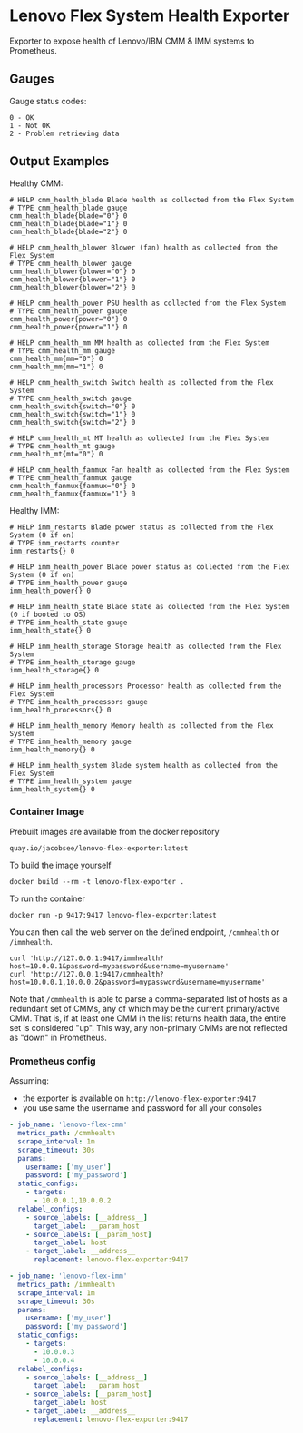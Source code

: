 # Lenovo Flex System Health Exporter

Exporter to expose health of Lenovo/IBM CMM & IMM systems to Prometheus.
## Gauges

Gauge status codes:

```
0 - OK
1 - Not OK
2 - Problem retrieving data
```
## Output Examples

Healthy CMM:

```
# HELP cmm_health_blade Blade health as collected from the Flex System
# TYPE cmm_health_blade gauge
cmm_health_blade{blade="0"} 0
cmm_health_blade{blade="1"} 0
cmm_health_blade{blade="2"} 0

# HELP cmm_health_blower Blower (fan) health as collected from the Flex System
# TYPE cmm_health_blower gauge
cmm_health_blower{blower="0"} 0
cmm_health_blower{blower="1"} 0
cmm_health_blower{blower="2"} 0

# HELP cmm_health_power PSU health as collected from the Flex System
# TYPE cmm_health_power gauge
cmm_health_power{power="0"} 0
cmm_health_power{power="1"} 0

# HELP cmm_health_mm MM health as collected from the Flex System
# TYPE cmm_health_mm gauge
cmm_health_mm{mm="0"} 0
cmm_health_mm{mm="1"} 0

# HELP cmm_health_switch Switch health as collected from the Flex System
# TYPE cmm_health_switch gauge
cmm_health_switch{switch="0"} 0
cmm_health_switch{switch="1"} 0
cmm_health_switch{switch="2"} 0

# HELP cmm_health_mt MT health as collected from the Flex System
# TYPE cmm_health_mt gauge
cmm_health_mt{mt="0"} 0

# HELP cmm_health_fanmux Fan health as collected from the Flex System
# TYPE cmm_health_fanmux gauge
cmm_health_fanmux{fanmux="0"} 0
cmm_health_fanmux{fanmux="1"} 0
```

Healthy IMM:

```
# HELP imm_restarts Blade power status as collected from the Flex System (0 if on)
# TYPE imm_restarts counter
imm_restarts{} 0

# HELP imm_health_power Blade power status as collected from the Flex System (0 if on)
# TYPE imm_health_power gauge
imm_health_power{} 0

# HELP imm_health_state Blade state as collected from the Flex System (0 if booted to OS)
# TYPE imm_health_state gauge
imm_health_state{} 0

# HELP imm_health_storage Storage health as collected from the Flex System
# TYPE imm_health_storage gauge
imm_health_storage{} 0

# HELP imm_health_processors Processor health as collected from the Flex System
# TYPE imm_health_processors gauge
imm_health_processors{} 0

# HELP imm_health_memory Memory health as collected from the Flex System
# TYPE imm_health_memory gauge
imm_health_memory{} 0

# HELP imm_health_system Blade system health as collected from the Flex System
# TYPE imm_health_system gauge
imm_health_system{} 0
```

### Container Image

Prebuilt images are available from the docker repository

```
quay.io/jacobsee/lenovo-flex-exporter:latest
```

To build the image yourself

```
docker build --rm -t lenovo-flex-exporter .
```

To run the container

```
docker run -p 9417:9417 lenovo-flex-exporter:latest
```

You can then call the web server on the defined endpoint, `/cmmhealth` or `/immhealth`.

```
curl 'http://127.0.0.1:9417/immhealth?host=10.0.0.1&password=mypassword&username=myusername'
curl 'http://127.0.0.1:9417/cmmhealth?host=10.0.0.1,10.0.0.2&password=mypassword&username=myusername'
```

Note that `/cmmhealth` is able to parse a comma-separated list of hosts as a redundant set of CMMs, any of which may be the current primary/active CMM. That is, if at least one CMM in the list returns health data, the entire set is considered "up". This way, any non-primary CMMs are not reflected as "down" in Prometheus.

### Prometheus config

Assuming:

- the exporter is available on `http://lenovo-flex-exporter:9417`
- you use same the username and password for all your consoles

```yml
- job_name: 'lenovo-flex-cmm'
  metrics_path: /cmmhealth
  scrape_interval: 1m
  scrape_timeout: 30s
  params:
    username: ['my_user']
    password: ['my_password']
  static_configs:
    - targets:
      - 10.0.0.1,10.0.0.2
  relabel_configs:
    - source_labels: [__address__]
      target_label: __param_host
    - source_labels: [__param_host]
      target_label: host
    - target_label: __address__
      replacement: lenovo-flex-exporter:9417

- job_name: 'lenovo-flex-imm'
  metrics_path: /immhealth
  scrape_interval: 1m
  scrape_timeout: 30s
  params:
    username: ['my_user']
    password: ['my_password']
  static_configs:
    - targets:
      - 10.0.0.3
      - 10.0.0.4
  relabel_configs:
    - source_labels: [__address__]
      target_label: __param_host
    - source_labels: [__param_host]
      target_label: host
    - target_label: __address__
      replacement: lenovo-flex-exporter:9417
```
